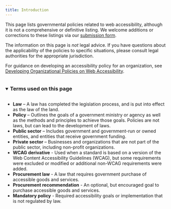 ```yaml
---
title: Introduction
---
```


This page lists governmental policies related to web accessibility, although it is not a comprehensive or definitive listing. We welcome additions or corrections to these listings via our <a href="submission.html">submission form</a>.

The information on this page is _not_ legal advice. If you have questions about the applicability of the policies to specific situations, please consult legal authorities for the appropriate jurisdiction.

For guidance on developing an accessibility policy for an organization, see [Developing Organizational Policies on Web Accessibility](https://www.w3.org/WAI/impl/pol).

<details open>
 <summary><h3 id="xterms" style="display:inline-block;">Terms used on this page</h3></summary>
     <div>
         <ul class="terms">
           <li><strong>Law</strong> – A law has completed the legislation process, and is put into effect as the law of the land.</li>
           <li><strong>Policy</strong> – Outlines the goals of a government ministry or agency as well as the methods and principles to achieve those goals. Policies are not laws, but can lead to the development of laws.</li>
           <li><strong>Public sector</strong> – Includes government and government-run or owned entities, and entities that receive government funding.</li>
           <li><strong>Private sector</strong> – Businesses and organizations that are not part of the public sector, including non-profit organizations.</li>
           <li><strong>WCAG derivative</strong> - Used when a standard is based on a version of the Web Content Accessibility Guidelines (WCAG), but some requirements were excluded or modified or additional non-WCAG requirements were added.</li>
           <li><strong>Procurement law</strong> - A law that requires government purchase of accessible goods and services.</li>
           <li><strong>Procurement recommendation</strong> - An optional, but encouraged goal to purchase accessible goods and services.</li>
           <li><strong>Mandatory policy</strong> - Required accessibility goals or implementation that is not regulated by law.</li>
         </ul>
     </div>
 </details>

